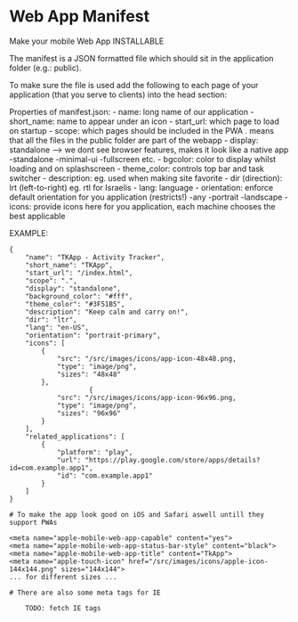 # Web App Manifest
Make your mobile Web App INSTALLABLE

The manifest is a JSON formatted file which should sit in the application folder (e.g.: public).

To make sure the file is used add the following to each page of your application (that you serve to clients) into the head section:

<link rel="manifest" href="/manifest.json">

Properties of manifest.json:
    - name: long name of our application
    - short_name: name to appear under an icon
    - start_url: which page to load on startup
    - scope: which pages should be included in the PWA
        . means that all the files in the public folder are part of the webapp
    - display: standalone --> we dont see browser features,
        makes it look like a native app
            -standalone
            -minimal-ui
            -fullscreen
            etc.
    - bgcolor: color to display whilst loading and on splashscreen
    - theme_color: controls top bar and task switcher
    - description: eg. used when making site favorite
    - dir (direction): lrt (left-to-right) eg. rtl for Israelis
    - lang: language
    - orientation: enforce default orientation for you application (restricts!)
        -any
        -portrait
        -landscape
    - icons: provide icons here for you application, each machine chooses the best applicable

EXAMPLE:

    {
        "name": "TKApp - Activity Tracker",
        "short_name": "TKApp",
        "start_url": "/index.html",
        "scope": ".",
        "display": "standalone",
        "background_color": "#fff",
        "theme_color": "#3F51B5",
        "description": "Keep calm and carry on!",
        "dir": "ltr",
        "lang": "en-US",
        "orientation": "portrait-primary",
        "icons": [
            {
                "src": "/src/images/icons/app-icon-48x48.png,
                "type": "image/png",
                "sizes": "48x48"                
            },
                        {
                "src": "/src/images/icons/app-icon-96x96.png,
                "type": "image/png",
                "sizes": "96x96"                
            }
        ],
        "related_applications": [
            {
                "platform": "play",
                "url": "https://play.google.com/store/apps/details?id=com.example.app1",
                "id": "com.example.app1"
            }
        ]
    }

    # To make the app look good on iOS and Safari aswell untill they support PWAs

    <meta name="apple-mobile-web-app-capable" content="yes">
    <meta name="apple-mobile-web-app-status-bar-style" content="black">
    <meta name="apple-mobile-web-app-title" content="TkApp">
    <meta name="apple-touch-icon" href="/src/images/icons/apple-icon-144x144.png" sizes="144x144">
    ... for different sizes ...

    # There are also some meta tags for IE

        TODO: fetch IE tags

    